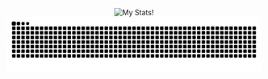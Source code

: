 <p align="center">
  <img src="https://github-readme-stats-gamma-two-60.vercel.app/api/card" alt="My Stats!" href="https://github-readme-stats-gamma-two-60.vercel.app/api/cron />
</p>

<p align="center">
  <picture>
    <source media="(prefers-color-scheme: dark)" srcset="https://raw.githubusercontent.com/LoganNeel/LoganNeel/output/github-contribution-grid-snake-dark.svg">
    <source media="(prefers-color-scheme: light)" srcset="https://raw.githubusercontent.com/LoganNeel/LoganNeel/output/github-contribution-grid-snake.svg">
    <img alt="github contribution grid snake animation" src="https://raw.githubusercontent.com/LoganNeel/LoganNeel/output/github-contribution-grid-snake.svg">
  </picture>
</p>
